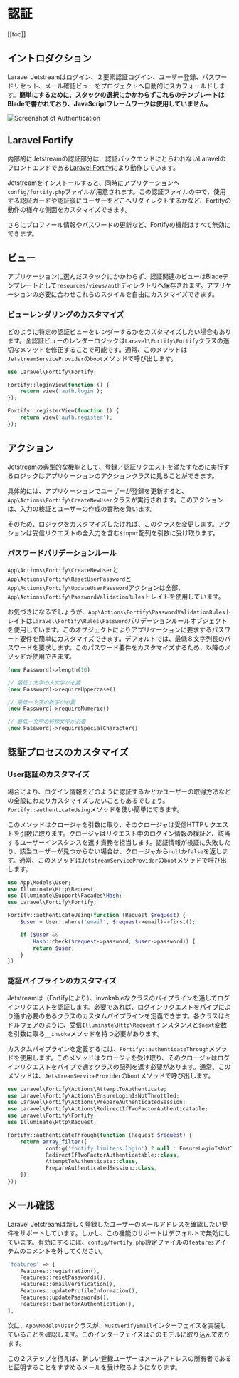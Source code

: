# 認証

[[toc]]

## イントロダクション

Laravel Jetstreamはログイン、２要素認証ログイン、ユーザー登録、パスワードリセット、メール確認ビューをプロジェクトへ自動的にスカフォールドします。**簡単にするために、スタックの選択にかかわらずこれらのテンプレートはBladeで書かれており、JavaScriptフレームワークは使用していません。**

![Screenshot of Authentication](./../../assets/img/authentication.png)

## Laravel Fortify

内部的にJetstreamの認証部分は、認証バックエンドにとらわれないLaravelのフロントエンドである[Laravel Fortify](https://github.com/laravel/fortify)により動作しています。

Jetstreamをインストールすると、同時にアプリケーションへ`config/fortify.php`ファイルが用意されます。この認証ファイルの中で、使用する認証ガードや認証後にユーザーをどこへリダイレクトするかなど、Fortifyの動作の様々な側面をカスタマイズできます。

さらにプロフィール情報やパスワードの更新など、Fortifyの機能はすべて無効にできます。

## ビュー

アプリケーションに選んだスタックにかかわらず、認証関連のビューはBladeテンプレートとして`resources/views/auth`ディレクトリへ保存されます。アプリケーションの必要に合わせこれらのスタイルを自由にカスタマイズできます。

### ビューレンダリングのカスタマイズ

どのように特定の認証ビューをレンダーするかをカスタマイズしたい場合もあります。全認証ビューのレンダーロジックは`Laravel\Fortify\Fortify`クラスの適切なメソッドを修正することで可能です。通常、このメソッドは`JetstreamServiceProvider`の`boot`メソッドで呼び出します。

```php
use Laravel\Fortify\Fortify;

Fortify::loginView(function () {
    return view('auth.login');
});

Fortify::registerView(function () {
    return view('auth.register');
});
```

## アクション

Jetstreamの典型的な機能として、登録／認証リクエストを満たすために実行するロジックはアプリケーションのアクションクラスに見ることができます。

具体的には、アプリケーションでユーザーが登録を更新すると、`App\Actions\Fortify\CreateNewUser`クラスが実行されます。このアクションは、入力の検証とユーザーの作成の責務を負います。

そのため、ロジックをカスタマイズしたければ、このクラスを変更します。アクションは受信リクエストの全入力を含む`$input`配列を引数に受け取ります。

### パスワードバリデーションルール

`App\Actions\Fortify\CreateNewUser`と`App\Actions\Fortify\ResetUserPassword`と`App\Actions\Fortify\UpdateUserPassword`アクションは全部、`App\Actions\Fortify\PasswordValidationRules`トレイトを使用しています。

お気づきになるでしょうが、`App\Actions\Fortify\PasswordValidationRules`トレイトは`Laravel\Fortify\Rules\Password`バリデーションルールオブジェクトを使用しています。このオブジェクトによりアプリケーションに要求するパスワード要件を簡単にカスタマイズできます。デフォルトでは、最低８文字列長のパスワードを要求します。このパスワード要件をカスタマイズするため、以降のメソッドが使用できます。

```php
(new Password)->length(10)

// 最低１文字の大文字が必要
(new Password)->requireUppercase()

// 最低一文字の数字が必要
(new Password)->requireNumeric()

// 最低一文字の特殊文字が必要
(new Password)->requireSpecialCharacter()
```

## 認証プロセスのカスタマイズ

### User認証のカスタマイズ

場合により、ログイン情報をどのように認証するかとかユーザーの取得方法などの全般にわたりカスタマイズしたいこともあるでしょう。`Fortify::authenticateUsing`メソッドを使い簡単にできます。

このメソッドはクロージャを引数に取り、そのクロージャは受信HTTPリクエストを引数に取ります。クロージャはリクエスト中のログイン情報の検証と、該当するユーザーインスタンスを返す責務を担当します。認証情報が検証に失敗したり、該当ユーザーが見つからない場合は、クロージャから`null`か`false`を返します。通常、このメソッドは`JetstreamServiceProvider`の`boot`メソッドで呼び出します。

```php
use App\Models\User;
use Illuminate\Http\Request;
use Illuminate\Support\Facades\Hash;
use Laravel\Fortify\Fortify;

Fortify::authenticateUsing(function (Request $request) {
    $user = User::where('email', $request->email)->first();

    if ($user &&
        Hash::check($request->password, $user->password)) {
        return $user;
    }
})
```

### 認証パイプラインのカスタマイズ

Jetstreamは（Fortifyにより）、invokableなクラスのパイプラインを通してログインリクエストを認証します。必要であれば、ログインリクエストをパイプにより通す必要のあるクラスのカスタムパイプラインを定義できます。各クラスはミドルウェアのように、受信`Illuminate\Http\Request`インスタンスと`$next`変数を引数に取る`__invoke`メソッドを持つ必要があります。

カスタムパイプラインを定義するには、`Fortify::authenticateThrough`メソッドを使用します。このメソッドはクロージャを受け取り、そのクロージャはログインリクエストをパイプで通すクラスの配列を返す必要があります。通常、このメソッドは、`JetstreamServiceProvider`の`boot`メソッドで呼び出します。

```php
use Laravel\Fortify\Actions\AttemptToAuthenticate;
use Laravel\Fortify\Actions\EnsureLoginIsNotThrottled;
use Laravel\Fortify\Actions\PrepareAuthenticatedSession;
use Laravel\Fortify\Actions\RedirectIfTwoFactorAuthenticatable;
use Laravel\Fortify\Fortify;
use Illuminate\Http\Request;

Fortify::authenticateThrough(function (Request $request) {
    return array_filter([
            config('fortify.limiters.login') ? null : EnsureLoginIsNotThrottled::class,
            RedirectIfTwoFactorAuthenticatable::class,
            AttemptToAuthenticate::class,
            PrepareAuthenticatedSession::class,
    ]);
});
```

## メール確認

Laravel Jetstreamは新しく登録したユーザーのメールアドレスを確認したい要件をサポートしています。しかし、この機能のサポートはデフォルトで無効にしています。有効にするには、`config/fortify.php`設定ファイルの`features`アイテムのコメントを外してください。

```php
'features' => [
    Features::registration(),
    Features::resetPasswords(),
    Features::emailVerification(),
    Features::updateProfileInformation(),
    Features::updatePasswords(),
    Features::twoFactorAuthentication(),
],
```

次に、`App\Models\User`クラスが、`MustVerifyEmail`インターフェイスを実装していることを確認します。このインターフェイスはこのモデルに取り込んであります。

この２ステップを行えば、新しい登録ユーザーはメールアドレスの所有者であると証明することをすすめるメールを受け取るようになります。

